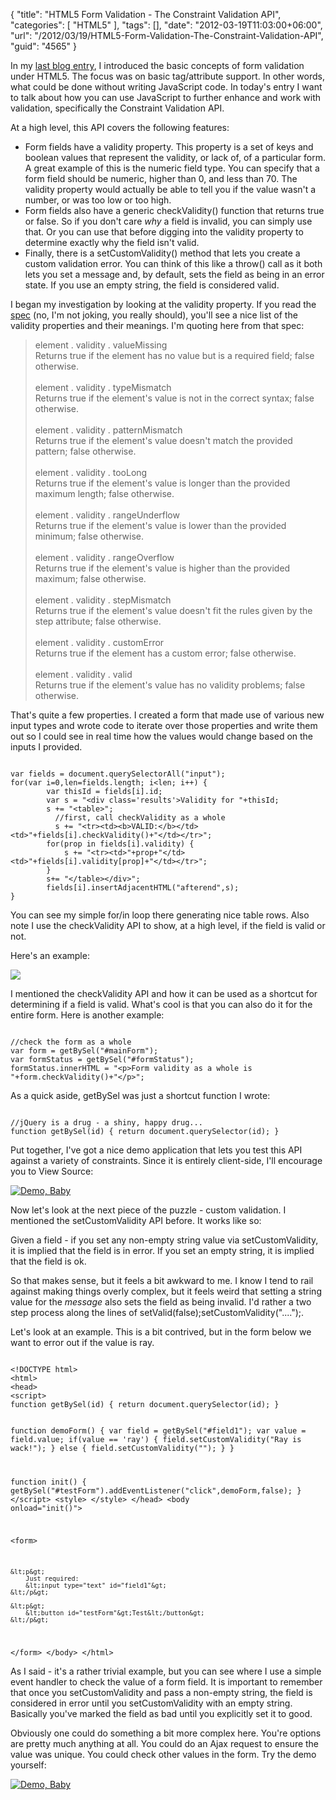 {
	"title": "HTML5 Form Validation - The Constraint Validation API",
	"categories": [
		"HTML5"
	],
	"tags": [],
	"date": "2012-03-19T11:03:00+06:00",
	"url": "/2012/03/19/HTML5-Form-Validation-The-Constraint-Validation-API",
	"guid": "4565"
}

In my <a href="http://www.raymondcamden.com/index.cfm/2012/3/16/A-look-at-HTML5-Form-Validition">last blog entry</a>, I introduced the basic concepts of form validation under HTML5. The focus was on basic tag/attribute support. In other words, what could be done without writing JavaScript code. In today's entry I want to talk about how you can use JavaScript to further enhance and work with validation, specifically the Constraint Validation API.

<p>
<!--more-->
At a high level, this API covers the following features:

<p/>

<ul>
<li>Form fields have a validity property. This property is a set of keys and boolean values that represent the validity, or lack of, of a particular form. A great example of this is the numeric field type. You can specify that a form field should be numeric, higher than 0, and less than 70. The validity property would actually be able to tell you if the value wasn't a number, or was too low or too high.
<li>Form fields also have a generic checkValidity() function that returns true or false. So if you don't care <i>why</i> a field is invalid, you can simply use that. Or you can use that before digging into the validity property to determine exactly why the field isn't valid.
<li>Finally, there is a setCustomValidity() method that lets you create a custom validation error. You can think of this like a throw() call as it both lets you set a message and, by default, sets the field as being in an error state. If you use an empty string, the field is considered valid.
</ul>

<p/>

I began my investigation by looking at the validity property. If you read the <a href="http://www.whatwg.org/specs/web-apps/current-work/multipage/association-of-controls-and-forms.html#the-constraint-validation-api">spec</a> (no, I'm not joking, you really should),  you'll see a nice list of the validity properties and their meanings. I'm quoting here from that spec:

<p/>

<blockquote>
element . validity . valueMissing<br/>
Returns true if the element has no value but is a required field; false otherwise.
<br/><br/>
element . validity . typeMismatch<br/>
Returns true if the element's value is not in the correct syntax; false otherwise.
<br/><br/>
element . validity . patternMismatch<br/>
Returns true if the element's value doesn't match the provided pattern; false otherwise.
<br/><br/>
element . validity . tooLong<br/>
Returns true if the element's value is longer than the provided maximum length; false otherwise.
<br/><br/>
element . validity . rangeUnderflow<br/>
Returns true if the element's value is lower than the provided minimum; false otherwise.
<br/><br/>
element . validity . rangeOverflow<br/>
Returns true if the element's value is higher than the provided maximum; false otherwise.
<br/><br/>
element . validity . stepMismatch<br/>
Returns true if the element's value doesn't fit the rules given by the step attribute; false otherwise.
<br/><br/>
element . validity . customError<br/>
Returns true if the element has a custom error; false otherwise.
<br/><br/>
element . validity . valid<br/>
Returns true if the element's value has no validity problems; false otherwise.
</blockquote>

<p/>

That's quite a few properties. I created a form that made use of various new input types and wrote code to iterate over those properties and write them out so I could see in real time how the values would change based on the inputs I provided.

<p/>

<code>
var fields = document.querySelectorAll("input");
for(var i=0,len=fields.length; i&lt;len; i++) {
        var thisId = fields[i].id;
        var s = "&lt;div class='results'&gt;Validity for "+thisId;
        s += "&lt;table&gt;";
          //first, call checkValidity as a whole
          s += "&lt;tr&gt;&lt;td&gt;&lt;b&gt;VALID:&lt;/b&gt;&lt;/td&gt;&lt;td&gt;"+fields[i].checkValidity()+"&lt;/td&gt;&lt;/tr&gt;";
        for(prop in fields[i].validity) {
            s += "&lt;tr&gt;&lt;td&gt;"+prop+"&lt;/td&gt;&lt;td&gt;"+fields[i].validity[prop]+"&lt;/td&gt;&lt;/tr&gt;";
        }
        s+= "&lt;/table&gt;&lt;/div&gt;";
        fields[i].insertAdjacentHTML("afterend",s);
}
</code>

<p/>

You can see my simple for/in loop there generating nice table rows. Also note I use the checkValidity API to show, at a high level, if the field is valid or not.

<p/>

Here's an example:

<p/>

<img src="https://static.raymondcamden.com/images/ScreenClip47.png" />

<p/>

I mentioned the checkValidity API and how it can be used as a shortcut for determining if a field is valid. What's cool is that you can also do it for the entire form. Here is another example:

<p/>

<code>
//check the form as a whole
var form = getBySel("#mainForm");
var formStatus = getBySel("#formStatus");
formStatus.innerHTML = "&lt;p&gt;Form validity as a whole is "+form.checkValidity()+"&lt;/p&gt;";
</code>

<p/>

As a quick aside, getBySel was just a shortcut function I wrote:

<p/>

<code>
//jQuery is a drug - a shiny, happy drug...
function getBySel(id) { return document.querySelector(id); }
</code>

<p/>

Put together, I've got a nice demo application that lets you test this API against a variety of constraints. Since it is entirely client-side, I'll encourage you to View Source:

<p/>

<a href="http://www.raymondcamden.com/demos/2012/mar/19/15_validationapi.html"><img src="https://static.raymondcamden.com/images/icon_128.png" title="Demo, Baby" border="0"></a>

<p/>

Now let's look at the next piece of the puzzle - custom validation. I mentioned the setCustomValidity API before. It works like so:

<p/>

Given a field - if you set any non-empty string value via setCustomValidity, it is implied that the field is in error. If you set an empty string, it is implied that the field is ok. 

<p/>

So that makes sense, but it feels a bit awkward to me. I know I tend to rail against making things overly complex, but it feels weird that setting a string value for the <i>message</i> also sets the field as being invalid. I'd rather a two step process along the lines of setValid(false);setCustomValidity("....");.

<p/>

Let's look at an example. This is a bit contrived, but in the form below we want to error out if the value is ray.

<p/>

<code>
&lt;!DOCTYPE html&gt;
&lt;html&gt;
&lt;head&gt;
&lt;script&gt;
function getBySel(id) { return document.querySelector(id); }

function demoForm() {
    var field = getBySel("#field1");
    var value = field.value;
    if(value == 'ray') {
        field.setCustomValidity("Ray is wack!");
    } else {
		field.setCustomValidity("");
	}
}

function init() {
    getBySel("#testForm").addEventListener("click",demoForm,false);
}
&lt;/script&gt;
&lt;style&gt;
&lt;/style&gt;
&lt;/head&gt;
&lt;body onload="init()"&gt;

&lt;form&gt;

    &lt;p&gt;
        Just required:
        &lt;input type="text" id="field1"&gt;
    &lt;/p&gt;

    &lt;p&gt;
        &lt;button id="testForm"&gt;Test&lt;/button&gt;
    &lt;/p&gt;
&lt;/form&gt;
&lt;/body&gt;
&lt;/html&gt;
</code>

<p>

As I said - it's a rather trivial example, but you can see where I use a simple event handler to check the value of a form field. It is important to remember that once you setCustomValidity and pass a non-empty string, the field is considered in error until you setCustomValidity with an empty string. Basically you've marked the field as bad until you explicitly set it to good.

<p/>

Obviously one could do something a bit more complex here. You're options are pretty much anything at all. You could do an Ajax request to ensure the value was unique. You could check other values in the form. Try the demo yourself:

<p/>


<a href="http://www.raymondcamden.com/demos/2012/mar/19/16_validationapi2.html"><img src="https://static.raymondcamden.com/images/icon_128.png" title="Demo, Baby" border="0"></a>